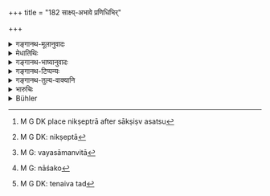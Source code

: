 +++
title = "182 साक्ष्य्-अभावे प्रणिधिभिर्"

+++

<details><summary>गङ्गानथ-मूलानुवादः</summary>

When requested to restore the deposit, if the trustee do not restore it to the depositor,—then, on the departure of that depositor, in the event of there being no witnesses, the judge shall actually deposit gold (with the trustee) through spies of proper age and appearance, under some pretexts, and then ask him to restore it.—(181-182)
</details>

<details><summary>मेधातिथिः</summary>

पदार्थयोजनाम् इदानीम् उपसरामः । **स याच्यः प्राविवाकेन तन्निक्षेप्तुर् संनिधौ** । येन निक्षेप्त्रा[^५८०] रहसि स्थापितं साक्षिष्व् असत्सु तस्य याचमानस्य धारणको यद्य् अपह्नुते "न त्वया किंचिन् निक्षिप्तम्" इति, ततो निक्षेप्त्रा[^५८१] राजा ज्ञापितो न निक्षेपधारिण आकारं दर्शयेत् । किं तर्हि कुर्यात् । **प्रणिधिभिश्** चारैर् हिरण्यम् आत्मीयं सुवर्णं रूप्यं वान्यस्य **संन्यस्य** निक्षिप्य याचितव्यो ऽर्थनीयः द्वितीयं निक्षेपं प्राड्विवाकेन । प्राड्विवाकग्रहणं निर्णयाधिकृतपुरुषोपलक्षणार्थम् । किं साक्षाद् एव याचितव्यः । नेत्य् आह, प्रणिधीनां मुखेन । यैर् एव न्यस्तं **वयोरूपसमन्वितैः** । वयसा समन्विता[^५८२] येन बाला न भवन्ति, तेषां हि परैः प्रेरितानां मद्वञ्चनार्थो न्यास इति संभाव्यते । परिणतवयोभ्यस् तु नाशङ्का[^५८३] भवति । एवं रूपसमन्वयो व्याख्येयः । रूपम् एव कस्यचित् तादृशं भवति यस्य दर्शनाद् एव चापलं प्रतिभाति । तथा च रूपम् एतद् व्याचष्टे "भगवन् वीतरागताम्" इति । तेनैतद्[^५८४] उक्तं भवति- तादृशाः प्रणिधयः कर्तव्या येषां मद्वञ्चनार्थो ऽयम् उपक्रम इति नाशङ्कते धारणकः । **अपदेशैः** सव्याजैर् निक्षेपकारणैः । राज्ञोपद्रवग्रामगमनादिभि- "अनेन हेतुना त्वयि संप्रति निक्षिपाम्" इत्य् अनृतसंभवात् कारणकथनम् अपदेशः । एतच् च सर्वं प्राङ् निक्षेप्तुर् असंनिधौ कर्तव्यम् ॥ ८.१८२ ॥


[^५८४]:
     M G DK: tenaiva tad


[^५८३]:
     M G: nāśako


[^५८२]:
     M G: vayasāmanvitā


[^५८१]:
     M G DK: nikṣeptā


[^५८०]:
     M G DK place nikṣeptrā after sākṣiṣv asatsu
</details>

<details><summary>गङ्गानथ-भाष्यानुवादः</summary>

**(verses 8.181-182)  
**

From what has gone before people might be led to think that in a case where there are no witnesses, recourse should at once be had to
*ordeals*;—and it is to guard against this that the author adds these
texts.

The meaning is that in the case of non-payment of debt and other disputes, the judge has recourse to ordeals as soon as it is found that no witnesses are available;—but this is not what should be done in the case in question; in such cases the character of the man is tested through spies. If, on being so tested, it is found that the man does not trip in his dealings, then he shall not be disgraced With having to undergo an ordeal. If, on the other hand, he does trip, then it is only right that he should be suspected of having misappropriated the deposit; and in this case he should be made to undergo ordeals; because the mere fact of his having misappropriated one deposit does not necessarily prove that he had misappropriated another deposit also; for it is just possible

that on account of some urgent need he might have been led to commit misappropriation in one case, while in another ease, either by reason of his needs having been supplied or on account of repentance, he might have restored it honestly.

The present verses are to be taken as forbidding the course of hurriedly making the trustee undergo ordeals; and they are meant to point out a new line of evidence. Then again even though in the case of the man misappropriating the judge’s deposit, there is immediate punishment, yet it does not follow that the same punishment shall be inflicted upon him in connection with the alleged, but uncertain, misappropriation of that belonging to the plaintiff. For if such penalty were to be inflicted even in cases of uncertainty, there would be no laws laying down the means of arriving at *certain* conclusions. Hence it has been considered necessary that decisions should be arrived at by means of reasonings.

For these reasons verse 181 should not be taken in its literal sense (that the man *shall be made to pay* ‘*yācyaḥ*’); but it should be interpreted in a different manner, being construed along with verse 182.

The verbal construction of the verse we explain now as follows:—‘*on the departure of that depositor*’—by whom the deposit had been placed,—‘he shall *be asked by the judge to restore it*.’

There being no witnesses,—when the depositor asks for the restoration of his deposit and the trustee denies the deposit, saying ‘you never deposited anything with me’—and being appealed to by the depositor, the king shall not at once put the trustee to the ordeal;—what then shall he do?—The judge shall deposit his own or some one else’s gold or silver with the man, through spies, and then ask for its restoration.

The term ‘*judge*,’ here stands for any person who has been deputed by the king to investigate the ease.

“Is he to be asked directly by the Judge himself?”

No; it should be done through spies,—those same through whom the deposit has been placed.

‘*Of propet age and appearance*’;—they should he of ‘proper age,’ so that they may not be minors; for if such minors were to go to transact business, the man would suspect that they had been put up by others to cheat him; whereas if they were full-grown people, no such suspicion would arise.

Similarly they should be of ‘*proper appearance*’;—in the case of some people their very appearance is indicative of their fickle nature; that appearance is to be regarded as ‘proper’ which indicates freedom from love or hatred.

Thus the meaning comes to be that the spies chosen should be such that the trustee may not suspect that the whole business was a trick to entrap him.

‘*Under some pretexts*.’—That is, they may say, for instance,—‘The man who is depositing this good is leaving the city from fear of harrassment by the king, that is why I am placing this deposit with you.’ This untrue representation is what is called ‘*pretext*’ here.

All this is to be done, when the original depositor (the original plaintiff) is not present.—(182)
</details>

<details><summary>गङ्गानथ-टिप्पन्यः</summary>

**(verses 8.181-182)**

These verses are quoted in *Aparārka* (p. 664);—and in *Vivādaratnākara* (p. 94), which explains them to mean that—‘If the person who calls himself the Depositor demands the deposit from the person called the Deposit-holder,—and the latter denies it, saying ‘nothing was deposited with me’,—and there are no witnesses to the transaction;—then the king, with a desire to ascertain the facts, should have recourse to the following stratagem:—Through spies of the proper age and appearance, trustworthy in word and appearance, he should by some pretext deposit his own gold with the accusal person;—after some days, he should have that deposit demanded from him.
</details>

<details><summary>गङ्गानथ-तुल्य-वाक्यानि</summary>

**(verses 8.181-184)  
**

*Nārada* (2.4, 7).—‘If the depositary fails to restore the deposit to
the depositor as he ought, he shall be compelled by forcible means, to restore it, after his guilt has been proved by ordeals or other modes of proof. The wicked man who does not restore a deposit, on being asked to do so by the depositor, shall be punished by the King. If the deposit has been lost, he shall make good its value.’

*Bṛhaspati* (12.13).—‘He who, after receiving a deposit, denies the
fact, and is convicted by the evidence of witnesses or ordeal, shall be compelled to give up the deposit and to pay a fine equal in amount to the same.’

*Yājñavalkya* (2.66).—‘If on the depositor demanding it, the deposit be
not restored, on account of its having been lost, the depositary should be made to pay to the depositor the value of the deposit, and also a fine of the same amount.’

*Kātyāyana* (Aparārka, p. 664).—‘If after having received a deposit, one
fails to restore it on being asked to do so, he should he punished and compelled to restore it.’

*Matsyapurāṇa* (Aparārka, p. 664).—‘If after having received a deposit,
the depositor refuses to restore it and dishonestly denies the deposit, he should be arrested and compelled to restore the deposit and also pay a fine.’
</details>

<details><summary>भारुचिः</summary>

यदि तं द्वितीयं निक्षेपं यथा [न्यस्तं प्रतिपद्येत् तदा **न**] **किंचिद्** अस्ति **यत् परैर् अभियुज्यते** ॥ ८.१८१ ॥
</details>

<details><summary>Bühler</summary>

182	On failure of witnesses let the (judge) actually deposit gold with that (defendant) under some pretext or other through spies of suitable age and appearance (and afterwards demand it back).
</details>
